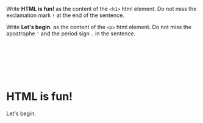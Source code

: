 Write **HTML is fun!** as the content of the `<h1>` html element.
Do not miss the exclamation mark `!` at the end of the sentence.

Write **Let's begin.** as the content of the `<p>` html element.
Do not miss the apostrophe `'` and the period sign `.` in the sentence.


<codeblock language="html" type="exercise" testMode="fixedInput">
<code>
<h1></h1>
<p></p>
</code>

<solution>
<h1>HTML is fun!</h1>
<p>Let's begin.</p>
</solution>
</codeblock>

